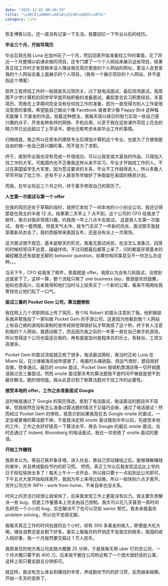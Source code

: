 ```yaml
---
date: "2015-12-01 08:40:19"
title: "\u4ECE\u6BD5\u4E1A\u5230\u5DE5\u4F5C"
category: life
---
```


恢复博客以后，还一直没有记录一下生活。我要回忆一下毕业以后的经历。

**毕业三个月，开始写简历**

毕业后我先陪 Luna 在加州玩了一个月，然后回家开始准备找工作的事情，花了将近一个月整理以前课余做的项目，还专门建了一个个人网站来展示这些项目，结果真正找工作时才发现根本没人理会我在简历里放的个人网站的网址，更没人会登录我的个人网站去看上面展示的个人项目。（我有一个展示项目的个人网站，并不是指这个博客）

软件工程师找工作时一般就是先过简历关，过了就电话面试，最后现场面试。我周围不少学计算机的同学早早就开始积极的准备面试，暑假里去实习积累经验，丰富简历。而我在上学期间完全没有任何找工作的准备，因为一直觉得为别人工作是很没意思的事情，希望能自己做出个像 Facebook 或者至少像 Flappy Bird 这种每天能赚 5 万美金的作品。抱着这种想法，我每天夜以继日的努力实现一些自己感兴趣的点子，开发各种各样的网络、手机应用，以至于我在这些课外项目上花去的精力早已远远超过了上学读书，便也无暇考虑未来毕业工作的事情。

归根结底，我之所以在原本的建筑专业后增加计算机这个专业，也是为了方便我能自由的做一些自己感兴趣的事，而不是为了求职。

终于，直到毕业我也没有完成一件很成功，可以让我变成大富翁的作品，只得加入找工作的大军。可能国内也不乏像我这样从来不实习，毕业才开始找工作的人。不过在美国留学生大军里，因为签证要求的关系，毕业不工作就得走人，所以多数人早早开始了找工作，还有不少人甚至早早做好了争取留在美国的移民计划。

而我，在毕业将近三个月之时，终于着手修改自己的简历了。

**人生第一次面试与第一个 offer**

在我的简历还处于草稿阶段时，我把它发给了一间本地的小小创业公司，我还记得那是在周五的半夜 12 点。结果第二天早上 7 点不到，这个公司的 CFO 给我发了邮件，表示对我非常感兴趣，约我周一早上八点半去面试。 这是我人生第一次面试。 我有一套西服，但是天气太冷，我专门去买了一件新的风衣，面试那天我就穿着新风衣去了。我的西服带来美国五年，还是没有派上一次用场。

这次面试很不规范，基本是聊天的形式，我毫无面试经验，也没怎么准备过，回答的时候经常词不达意，磕磕绊绊。不过问题最后都答上来了，问的都是非常基本的编程概念还有就是无聊的 behavior question，如果你和同事意见不一你怎么办这种。。。

当天下午，CFO 给我发了邮件，里面就是 offer。我原以为会有几轮面试，没想到这就拿下了。这样一算，整个流程只用了 one business day，我很是欢欣鼓舞，爸妈也很高兴，后来我得知他们当时马上投资买了一个新的公寓，看来不用再给我寄钱也让他们松了一口气。

**面试三番的 Pocket Gem 公司，算法题惨败**

我在网上几个求职网站上传了简历，有个叫 Robert 的猎头注意到了我。他积极联系我并帮我投了一家叫做 Pocket Gem 的手游公司。这是因为他看到我个人网站上有自己做的游戏和录制的宣传视频觉得很好玩才帮我搭了这个桥。终于有人注意到我的个人网站，我感动极了。而且因为我之前的一年里一直在自己做手机游戏，所以觉得这个公司也蛮适合我的，再有就是加州是程序员的乐土，有硅谷，工资又高很多。

Pocket Gem 的面试流程就正规了很多，电话面试两轮，我当时正和 Luna 在 Miami 玩，在沙滩被海风给吹感冒了，电面时头痛欲裂，但运气很好，题目刚好会做，侥幸通过。最后的 onsite 面试，Pocket Gem 报销机票酒店等一切开销邀请我过去三番面试。然而 onsite 面试那天考的算法题我不是时间不够就是想不到最优解法，跪的很彻底。我从此意识到了刷算法题对于找工作的必要性。

**接受本地的 offer，工作之余准备面试 Google**

这时候我通过了 Google 的简历筛选，拿到了电话面试，电话面试的题目并不简单，但我居然在没有怎么准备过算法题的情况下又碰巧会做，通过了电话面试！然而经过 Pocket Gem 的惨败，我意识到如果我现在去 Google onsite 的面试，一定会被更难的算法题干掉，于是我决定把 onsite 面试推到半年以后。先接受本地的工作，工作之余好好提高一下算法水平，再去 Google 的最后 onsite 面试。当时还通过了 Indeed, Bloomberg 的电话面试，我也一并拒绝了 onsite 面试的邀请。

**开始工作赚钱**

我原本以为，等自己离开象牙塔，进入社会，靠自己劳动赚钱之后，能够理解赚钱的艰辛，并且养成勤俭节约的好习惯。 然而，真正工作以后我发现这远比上学的日子轻松愉快太多了！每天上午十一点开会，所以我只要十一点前到达公司即可，下午五点大家开始陆续离开，我因为早上来得比较晚，所以一般快到六点才离开。另外公司允许 WFH - work from home，不亲自来也没关系。

时间上的灵活已经很让我愉快了，后来我发现工作上更是没有压力。我主要负责解决一些 bug，但是工作量基本上完全由自己控制，我大可以花几天甚至一周时间去研究一个小小的 bug，实在解决不了也可以交给 senior 帮忙。我本来就喜欢 problem solving，所以也不觉得无聊。

我每天真正工作的时间也就四五个小时，却有 300 多美金的收入，即便是大吃大喝，铺张浪费还是会剩下好多。事实上我每月的开销还不及我交的税多，美国的收入税好重，我一个月居然要交超过 1 万人民币。

我原来住的地方离公司走路大概要 25 分钟，于是我每天用 uber 打的去公司，一个月大概只要不到 400 刀。后来我干脆在公司附近租了一个很大很舒适的公寓，这样上班只要走路五分钟即可。

就这样，我没有怎么体会到赚钱的辛苦，养成勤俭节约的好习惯，反而越来越懒，开始一天天的变胖了。
